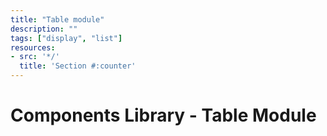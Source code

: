 ```yaml
---
title: "Table module"
description: ""
tags: ["display", "list"]
resources:
- src: '*/'
  title: 'Section #:counter'
---
```


# Components Library - Table Module

